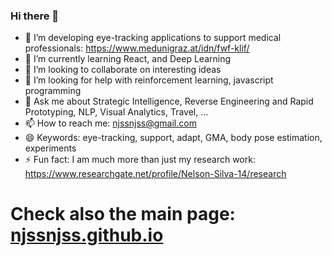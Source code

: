 ### Hi there 👋

- 🔭 I’m developing eye-tracking applications to support medical professionals: https://www.medunigraz.at/idn/fwf-klif/
- 🌱 I’m currently learning React, and Deep Learning
- 👯 I’m looking to collaborate on interesting ideas
- 🤔 I’m looking for help with reinforcement learning, javascript programming
- 💬 Ask me about Strategic Intelligence, Reverse Engineering and Rapid Prototyping, NLP, Visual Analytics, Travel, ...
- 📫 How to reach me: njssnjss@gmail.com
- 😄 Keywords: eye-tracking, support, adapt, GMA, body pose estimation, experiments
- ⚡ Fun fact: I am much more than just my research work: https://www.researchgate.net/profile/Nelson-Silva-14/research

# Check also the main page: [njssnjss.github.io](http://njssnjss.github.io)
